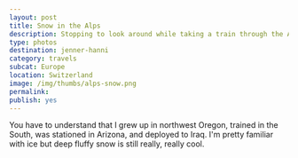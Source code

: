 ```yaml
---
layout: post
title: Snow in the Alps
description: Stopping to look around while taking a train through the Alps.
type: photos
destination: jenner-hanni
category: travels
subcat: Europe
location: Switzerland
image: /img/thumbs/alps-snow.png
permalink: 
publish: yes
---
```


You have to understand that I grew up in northwest Oregon, trained in the South, was stationed in Arizona, and deployed to Iraq. I'm pretty familiar with ice but deep fluffy snow is still really, really cool.

<p><a href="https://jenner.smugmug.com/North-America/2012-Alps-Snow/i-Hf567nm/0/M/DSCF3791-M.jpg">
<img src="https://jenner.smugmug.com/North-America/2012-Alps-Snow/i-Hf567nm/0/M/DSCF3791-M.jpg" alt=""></a></p>

<p><a href="https://jenner.smugmug.com/North-America/2012-Alps-Snow/i-hGwWWsw/0/M/DSCF3789-M.jpg">
<img src="https://jenner.smugmug.com/North-America/2012-Alps-Snow/i-hGwWWsw/0/M/DSCF3789-M.jpg" alt=""></a></p>

<p><a href="https://jenner.smugmug.com/North-America/2012-Alps-Snow/i-LXHHDJX/0/M/DSCF3793-M.jpg">
<img src="https://jenner.smugmug.com/North-America/2012-Alps-Snow/i-LXHHDJX/0/M/DSCF3793-M.jpg" alt=""></a></p>

<p><a href="https://jenner.smugmug.com/North-America/2012-Alps-Snow/i-fjtcmmG/0/M/DSCF3794-M.jpg">
<img src="https://jenner.smugmug.com/North-America/2012-Alps-Snow/i-fjtcmmG/0/M/DSCF3794-M.jpg" alt=""></a></p>


